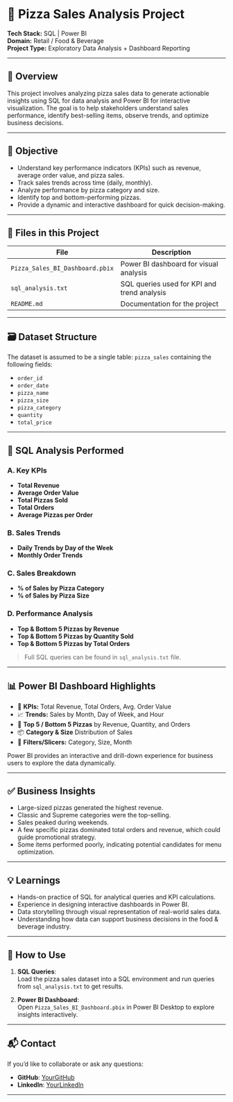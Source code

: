 # 🍕 Pizza Sales Analysis Project

**Tech Stack:** SQL | Power BI  
**Domain:** Retail / Food & Beverage  
**Project Type:** Exploratory Data Analysis + Dashboard Reporting  

---

## 📌 Overview

This project involves analyzing pizza sales data to generate actionable insights using SQL for data analysis and Power BI for interactive visualization. The goal is to help stakeholders understand sales performance, identify best-selling items, observe trends, and optimize business decisions.

---

## 🎯 Objective

- Understand key performance indicators (KPIs) such as revenue, average order value, and pizza sales.
- Track sales trends across time (daily, monthly).
- Analyze performance by pizza category and size.
- Identify top and bottom-performing pizzas.
- Provide a dynamic and interactive dashboard for quick decision-making.

---

## 📁 Files in this Project

| File | Description |
|------|-------------|
| `Pizza_Sales_BI_Dashboard.pbix` | Power BI dashboard for visual analysis |
| `sql_analysis.txt` | SQL queries used for KPI and trend analysis |
| `README.md` | Documentation for the project |

---

## 🗃️ Dataset Structure

The dataset is assumed to be a single table: `pizza_sales` containing the following fields:

- `order_id`
- `order_date`
- `pizza_name`
- `pizza_size`
- `pizza_category`
- `quantity`
- `total_price`

---

## 🧪 SQL Analysis Performed

### A. Key KPIs
- **Total Revenue**
- **Average Order Value**
- **Total Pizzas Sold**
- **Total Orders**
- **Average Pizzas per Order**

### B. Sales Trends
- **Daily Trends by Day of the Week**
- **Monthly Order Trends**

### C. Sales Breakdown
- **% of Sales by Pizza Category**
- **% of Sales by Pizza Size**

### D. Performance Analysis
- **Top & Bottom 5 Pizzas by Revenue**
- **Top & Bottom 5 Pizzas by Quantity Sold**
- **Top & Bottom 5 Pizzas by Total Orders**

> Full SQL queries can be found in `sql_analysis.txt` file.

---

## 📊 Power BI Dashboard Highlights

- 📌 **KPIs:** Total Revenue, Total Orders, Avg. Order Value  
- 📈 **Trends:** Sales by Month, Day of Week, and Hour  
- 🥇 **Top 5 / Bottom 5 Pizzas** by Revenue, Quantity, and Orders  
- 📦 **Category & Size** Distribution of Sales  
- 📅 **Filters/Slicers:** Category, Size, Month  

Power BI provides an interactive and drill-down experience for business users to explore the data dynamically.

---

## ✅ Business Insights

- Large-sized pizzas generated the highest revenue.
- Classic and Supreme categories were the top-selling.
- Sales peaked during weekends.
- A few specific pizzas dominated total orders and revenue, which could guide promotional strategy.
- Some items performed poorly, indicating potential candidates for menu optimization.

---

## 💡 Learnings

- Hands-on practice of SQL for analytical queries and KPI calculations.
- Experience in designing interactive dashboards in Power BI.
- Data storytelling through visual representation of real-world sales data.
- Understanding how data can support business decisions in the food & beverage industry.

---

## 🚀 How to Use

1. **SQL Queries**:  
   Load the pizza sales dataset into a SQL environment and run queries from `sql_analysis.txt` to get results.

2. **Power BI Dashboard**:  
   Open `Pizza_Sales_BI_Dashboard.pbix` in Power BI Desktop to explore insights interactively.

---

## 📬 Contact

If you’d like to collaborate or ask any questions:

- **GitHub**: [YourGitHub](https://github.com/Achalyeotkar)
- **LinkedIn**: [YourLinkedIn](https://www.linkedin.com/in/achal-yeotkar-90204a220/)

---
